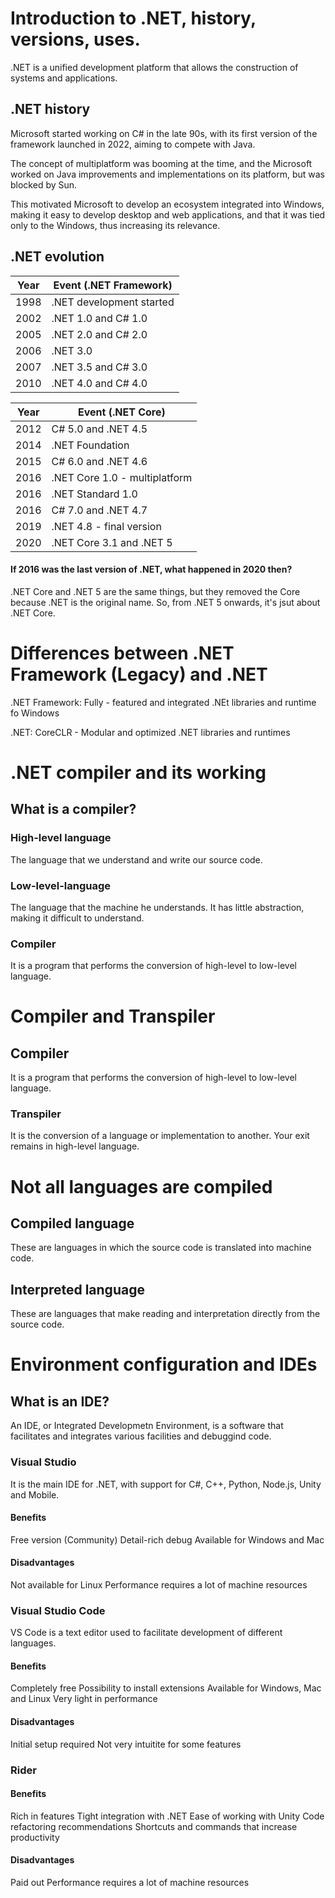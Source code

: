 # Introduction to .NET, history, versions, uses.

.NET is a unified development platform that allows the construction of systems and applications.

## .NET history

Microsoft started working on C# in the late 90s, with its first version of the framework launched in 2022, aiming to compete with Java.

The concept of multiplatform was booming at the time, and the Microsoft worked on Java improvements and implementations on its platform, but was blocked by Sun.

This motivated Microsoft to develop an ecosystem integrated into Windows, making it easy to develop desktop and web applications, and that it was tied only to the Windows, thus increasing its relevance.

## .NET evolution

| Year | Event (.NET Framework)   |
|------|--------------------------|
| 1998 | .NET development started |
| 2002 | .NET 1.0 and C# 1.0      |
| 2005 | .NET 2.0 and C# 2.0      |
| 2006 | .NET 3.0                 |
| 2007 | .NET 3.5 and C# 3.0      |
| 2010 | .NET 4.0 and C# 4.0      |

| Year | Event (.NET Core)             |
|------|-------------------------------|
| 2012 | C# 5.0 and .NET 4.5           |
| 2014 | .NET Foundation               |
| 2015 | C# 6.0 and .NET 4.6           |
| 2016 | .NET Core 1.0 - multiplatform |
| 2016 | .NET Standard 1.0             |
| 2016 | C# 7.0 and .NET 4.7           |
| 2019 | .NET 4.8 - final version      |
| 2020 | .NET Core 3.1 and .NET 5      |

#### If 2016 was the last version of .NET, what happened in 2020 then?

.NET Core and .NET 5 are the same things, but they removed the Core because .NET is the original name. So, from .NET 5 onwards, it's jsut about .NET Core.

# Differences between .NET Framework (Legacy) and .NET

.NET Framework: Fully - featured and integrated .NEt libraries and runtime fo Windows

.NET: CoreCLR - Modular and optimized .NET libraries and runtimes

# .NET compiler and its working

## What is a compiler?
### High-level language

The language that we understand and write our source code.

### Low-level-language

The language that the machine he understands. It has little abstraction, making it difficult to understand.

### Compiler

It is a program that performs the conversion of high-level to low-level language.

# Compiler and Transpiler
## Compiler
It is a program that performs the conversion of high-level to low-level language.

### Transpiler
It is the conversion of a language or implementation to another. Your exit remains in high-level language.

# Not all languages are compiled
## Compiled language

These are languages in which the source code is translated into machine code.

## Interpreted language
These are languages that make reading and interpretation directly from the source code.

# Environment configuration and IDEs

## What is an IDE?

An IDE, or Integrated Developmetn Environment, is a software that facilitates and integrates various facilities and debuggind code. 

### Visual Studio

It is the main IDE for .NET, with support for C#, C++, Python, Node.js, Unity and Mobile.

#### Benefits

Free version (Community)
Detail-rich debug
Available for Windows and Mac

#### Disadvantages

Not available for Linux
Performance requires a lot of machine resources

### Visual Studio Code

VS Code is a text editor used to facilitate development of different languages.

#### Benefits

Completely free
Possibility to install extensions
Available for Windows, Mac and Linux
Very light in performance

#### Disadvantages

Initial setup required
Not very intuitite for some features

### Rider

#### Benefits
Rich in features
Tight integration with .NET
Ease of working with Unity
Code refactoring recommendations
Shortcuts and commands that increase productivity

#### Disadvantages
Paid out
Performance requires a lot of machine resources
